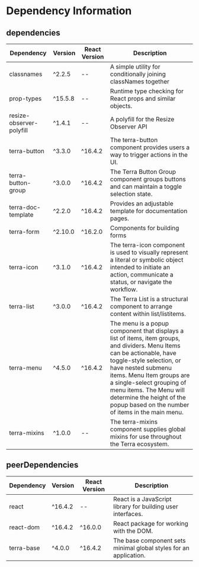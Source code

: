 # Dependency Information

## dependencies
| Dependency | Version | React Version | Description |
|-|-|-|-|
| classnames | ^2.2.5 | -- | A simple utility for conditionally joining classNames together |
| prop-types | ^15.5.8 | -- | Runtime type checking for React props and similar objects. |
| resize-observer-polyfill | ^1.4.1 | -- | A polyfill for the Resize Observer API |
| terra-button | ^3.3.0 | ^16.4.2 | The terra-button component provides users a way to trigger actions in the UI. |
| terra-button-group | ^3.0.0 | ^16.4.2 | The Terra Button Group component groups buttons and can maintain a toggle selection state. |
| terra-doc-template | ^2.2.0 | ^16.4.2 | Provides an adjustable template for documentation pages. |
| terra-form | ^2.10.0 | ^16.2.0 | Components for building forms |
| terra-icon | ^3.1.0 | ^16.4.2 | The terra-icon component is used to visually represent a literal or symbolic object intended to initiate an action, communicate a status, or navigate the workflow. |
| terra-list | ^3.0.0 | ^16.4.2 | The Terra List is a structural component to arrange content within list/listitems. |
| terra-menu | ^4.5.0 | ^16.4.2 | The menu is a popup component that displays a list of items, item groups, and dividers. Menu Items can be actionable, have toggle-style selection, or have nested submenu items. Menu Item groups are a single-select grouping of menu items. The Menu will determine the height of the popup based on the number of items in the main menu. |
| terra-mixins | ^1.0.0 | -- | The terra-mixins component supplies global mixins for use throughout the Terra ecosystem. |

## peerDependencies
| Dependency | Version | React Version | Description |
|-|-|-|-|
| react | ^16.4.2 | -- | React is a JavaScript library for building user interfaces. |
| react-dom | ^16.4.2 | ^16.0.0 | React package for working with the DOM. |
| terra-base | ^4.0.0 | ^16.4.2 | The base component sets minimal global styles for an application. |
